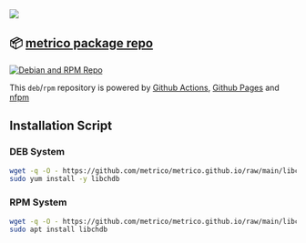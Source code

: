 <img src="https://avatars.githubusercontent.com/u/21342216?s=200&v=4">

## 📦 [metrico package repo](https://metrico.github.io)

[![Debian and RPM Repo](https://github.com/metrico/metrico.github.io/actions/workflows/repo.yml/badge.svg)](https://github.com/metrico/metrico.github.io/actions/workflows/repo.yml)

This `deb`/`rpm` repository is powered by [Github Actions](https://github.com/metrico/metrico.github.io/tree/main/.github), [Github Pages](https://jon.sprig.gs/blog/post/2835) and [nfpm](https://nfpm.goreleaser.com/)

<!-- update: 202305111130 -->


## Installation Script
### DEB System
```bash
wget -q -O - https://github.com/metrico/metrico.github.io/raw/main/libchdb_installer.sh | sudo bash
sudo yum install -y libchdb
```
### RPM System
```bash
wget -q -O - https://github.com/metrico/metrico.github.io/raw/main/libchdb_installer.sh | sudo bash
sudo apt install libchdb
```
